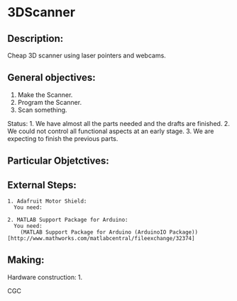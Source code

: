 3DScanner
=========

Description:
------------

  Cheap 3D scanner using laser pointers and webcams.

General objectives:
-------------------

  1. Make the Scanner.
  2. Program the Scanner.
  3. Scan something.

  Status:
    1. We have almost all the parts needed and the drafts are finished.
    2. We could not control all functional aspects at an early stage.
    3. We are expecting to finish the previous parts.

Particular Objetctives:
-----------------------
  

External Steps:
---------------
    1. Adafruit Motor Shield:
      You need:
      
    2. MATLAB Support Package for Arduino:
      You need: 
        (MATLAB Support Package for Arduino (ArduinoIO Package))[http://www.mathworks.com/matlabcentral/fileexchange/32374] 

Making:
-------

  Hardware construction:
    1.
   
  
CGC
